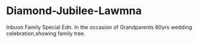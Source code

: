 # Diamond-Jubilee-Lawmna
Inbuon Family Special Edn.
In the occasion of Grandparents 60yrs wedding celebration,showing family tree.
